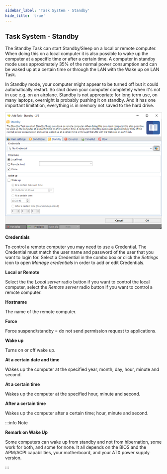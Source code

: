 ```yaml
---
sidebar_label: 'Task System - Standby'
hide_title: 'true'
---
```


## Task System - Standby

The Standby Task can start Standby/Sleep on a local or remote computer. When doing this on a local computer it is also possible to wake up the computer at a specific time or after a certain time. A computer in standby mode uses approximately 35% of the normal power consumption and can be waked up at a certain time or through the LAN with the Wake up on LAN Task.
 
In Standby mode, your computer might appear to be turned off but it could automatically restart. So shut down your computer completely when it's not in use e.g. on an airplane. Standby is not appropriate for long term use, on many laptops, overnight is probably pushing it on standby. And it has one important limitation, everything is in memory not saved to the hard drive.

![](../../../static/img/tasksystemstandby.png)

**Credentials**

To control a remote computer you may need to use a Credential. The Credential must match the user name and password of the user that you want to login for. Select a Credential in the combo box or click the *Settings* icon to open *Manage credentials* in order to add or edit Credentials.
 
**Local or Remote**

Select the the *Local server* radio button if you want to control the local computer, select the *Remote server* radio button if you want to control a remote computer.
 
**Hostname**

The name of the remote computer.
 
**Force**

Force suspend/standby = do not send permission request to applications.
 
**Wake up**

Turns on or off wake up.
 
**At a certain date and time**

Wakes up the computer at the specified year, month, day, hour, minute and second.
 
**At a certain time**

Wakes up the computer at the specified hour, minute and second.
 
**After a certain time**

Wakes up the computer after a certain time; hour, minute and second.

:::info Note

**Remark on Wake Up** 

Some computers can wake up from standby and not from hibernation, some work for both, and some for none. It all depends on the BIOS and the APM/ACPI capabilities, your motherboard, and your ATX power supply version.

:::